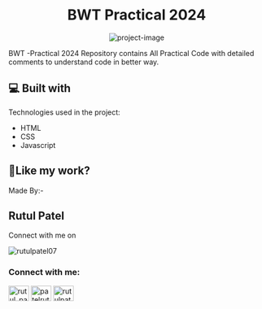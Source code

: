 <h1 align="center" id="title">BWT Practical 2024</h1>

<p align="center"><img src="https://socialify.git.ci/rutulpatel07/BWT-Practical/image?font=Jost&amp;name=1&amp;owner=1&amp;pattern=Brick%20Wall&amp;theme=Light" alt="project-image"></p>

<p id="description">BWT -Practical 2024 Repository contains All Practical Code with detailed comments to understand code in better way.</p>

  
  
<h2>💻 Built with</h2>

Technologies used in the project:

*   HTML
*   CSS
*   Javascript

<h2>💖Like my work?</h2>

Made By:- <h2>Rutul Patel</h2> Connect with me on


<p align="left"> <img src="https://komarev.com/ghpvc/?username=rutulpatel07&label=Profile%20views&color=0e75b6&style=flat" alt="rutulpatel07" /> </p>

<h3 align="left">Connect with me:</h3>
<p align="left">
<a href="https://twitter.com/rutul_patel5407" target="blank"><img align="center" src="https://raw.githubusercontent.com/rahuldkjain/github-profile-readme-generator/master/src/images/icons/Social/twitter.svg" alt="rutul_patel5407" height="30" width="40" /></a>
<a href="https://linkedin.com/in/patelrutul07" target="blank"><img align="center" src="https://raw.githubusercontent.com/rahuldkjain/github-profile-readme-generator/master/src/images/icons/Social/linked-in-alt.svg" alt="patelrutul07" height="30" width="40" /></a>
<a href="https://instagram.com/rutulpatel_07" target="blank"><img align="center" src="https://raw.githubusercontent.com/rahuldkjain/github-profile-readme-generator/master/src/images/icons/Social/instagram.svg" alt="rutulpatel_07" height="30" width="40" /></a>
</p>
